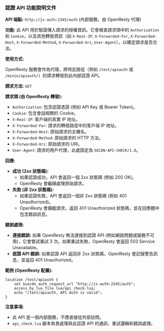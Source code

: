 ### **認證 API 功能說明文件**

**API 端點:** `http://js-auth:2345/auth` (內部服務，由 OpenResty 代理)

**功能:**
此 API 用於驗證傳入請求的授權資訊。它會檢查請求頭中的 `Authorization` 和 `Cookie`，以及其他轉發資訊（如 `X-Real-IP`, `X-Forwarded-For`, `X-Forwarded-Host`, `X-Forwarded-Method`, `X-Forwarded-Uri`, `User-Agent`），以確定請求是否合法。

**使用方式:**

OpenResty 服務會作為代理，將特定路徑（例如 `/test/apiauth` 或 `/minio/apiauth/`）的請求轉發到此內部認證 API。

**請求方法:**
`GET`

**請求頭 (由 OpenResty 轉發):**

*   `Authorization`: 包含認證憑證 (例如 API Key 或 Bearer Token)。
*   `Cookie`: 包含會話相關的 Cookie。
*   `X-Real-IP`: 客戶端的真實 IP 地址。
*   `X-Forwarded-For`: 請求的轉發路徑中的客戶端 IP 地址。
*   `X-Forwarded-Host`: 原始請求的主機名。
*   `X-Forwarded-Method`: 原始請求的 HTTP 方法。
*   `X-Forwarded-Uri`: 原始請求的 URI。
*   `User-Agent`: 請求的用戶代理，此處固定為 `SECDN-API-CHECK/1.0`。

**回應:**

*   **成功 (2xx 狀態碼):**
    *   如果認證成功，API 會返回一個 2xx 狀態碼 (例如 200 OK)。
    *   OpenResty 會繼續處理原始請求。
*   **失敗 (非 2xx 狀態碼):**
    *   如果認證失敗，API 會返回一個非 2xx 狀態碼 (例如 401 Unauthorized)。
    *   OpenResty 會攔截請求，返回 401 Unauthorized 狀態碼，並在回應體中包含錯誤訊息。

**錯誤處理:**

*   **連接錯誤:** 如果 OpenResty 無法連接到認證 API (例如網路問題或服務不可用)，它會嘗試重試 3 次。如果重試失敗，OpenResty 會返回 503 Service Unavailable。
*   **認證 API 錯誤:** 如果認證 API 返回非 2xx 狀態碼，OpenResty 會記錄警告訊息，並返回 401 Unauthorized。

**範例 (OpenResty 配置):**

```nginx
location /test/apiauth {
    set $secdn_auth_request_url "http://js-auth:2345/auth";
    access_by_lua_file lua/api_check.lua;
    echo "/test/apiauth, API Auth is valid";
}
```

**注意事項:**

*   此 API 是一個內部服務，不應直接從外部訪問。
*   `api_check.lua` 腳本負責處理與此認證 API 的通訊、重試邏輯和錯誤處理。
